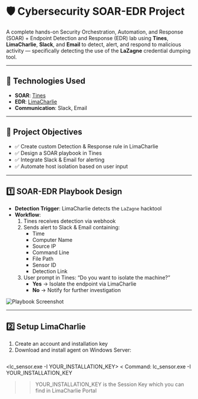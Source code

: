 # 🛡️ Cybersecurity SOAR-EDR Project

A complete hands-on Security Orchestration, Automation, and Response (SOAR) + Endpoint Detection and Response (EDR) lab using **Tines**, **LimaCharlie**, **Slack**, and **Email** to detect, alert, and respond to malicious activity — specifically detecting the use of the **LaZagne** credential dumping tool.

---

## 🔧 Technologies Used

- **SOAR**: [Tines](https://tines.com)
- **EDR**: [LimaCharlie](https://limacharlie.io)
- **Communication**: Slack, Email

---

## 🎯 Project Objectives

- ✅ Create custom Detection & Response rule in LimaCharlie
- ✅ Design a SOAR playbook in Tines
- ✅ Integrate Slack & Email for alerting
- ✅ Automate host isolation based on user input

---

## 1️⃣ SOAR-EDR Playbook Design

- **Detection Trigger**: LimaCharlie detects the `LaZagne` hacktool
- **Workflow**:
  1. Tines receives detection via webhook
  2. Sends alert to Slack & Email containing:
     - Time
     - Computer Name
     - Source IP
     - Command Line
     - File Path
     - Sensor ID
     - Detection Link
  3. User prompt in Tines: “Do you want to isolate the machine?”
     - **Yes** → Isolate the endpoint via LimaCharlie
     - **No** → Notify for further investigation

![Playbook Screenshot](https://github.com/user-attachments/assets/f7b53ae9-dc16-418e-83b4-ce7d4d07632f)

---

## 2️⃣ Setup LimaCharlie

1. Create an account and installation key  
2. Download and install agent on Windows Server:  
   ```bash
  <lc_sensor.exe -I YOUR_INSTALLATION_KEY>
  <
   Command:
   lc_sensor.exe -I YOUR_INSTALLATION_KEY
   >> YOUR_INSTALLATION_KEY is the Session Key which you can find in LimaCharlie Portal

   
